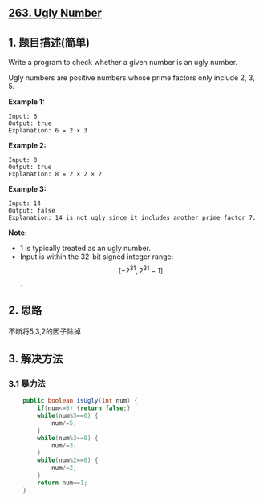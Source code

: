 ## [263. Ugly Number](https://leetcode-cn.com/problems/ugly-number/)

## 1. 题目描述(简单)

Write a program to check whether a given number is an ugly number.

Ugly numbers are positive numbers whose prime factors only include 2, 3, 5.

**Example 1:**
```
Input: 6
Output: true
Explanation: 6 = 2 × 3
```
**Example 2:**
```
Input: 8
Output: true
Explanation: 8 = 2 × 2 × 2
```
**Example 3:**
```
Input: 14
Output: false 
Explanation: 14 is not ugly since it includes another prime factor 7.
```
**Note:**

- 1 is typically treated as an ugly number.
- Input is within the 32-bit signed integer range: $$[−2^{31},  2^{31} − 1]$$.


## 2. 思路

不断将5,3,2的因子除掉

## 3. 解决方法

### 3.1 暴力法


```java
    public boolean isUgly(int num) {
    	if(num<=0) {return false;}
    	while(num%5==0) {
    		num/=5;
    	}
    	while(num%3==0) {
    		num/=3;
    	}
    	while(num%2==0) {
    		num/=2;
    	}
        return num==1;
    }
```


